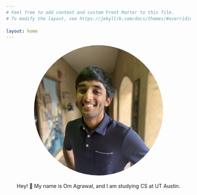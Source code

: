 ```yaml
---
# Feel free to add content and custom Front Matter to this file.
# To modify the layout, see https://jekyllrb.com/docs/themes/#overriding-theme-defaults

layout: home
---
```


<div style="display: flex; flex-direction: column; align-items: center; text-align: center; margin-bottom: 20px">
  <img src="/images/ompicsquare.jpg" alt="Om Image" style="max-width: 70%; border-radius: 50%;" class="centered-image circle-image">
</div>

<center>

Hey! 👋 My name is Om Agrawal,
and I am studying CS at UT Austin.

</center>
  

